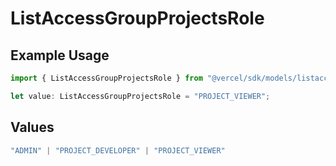 # ListAccessGroupProjectsRole

## Example Usage

```typescript
import { ListAccessGroupProjectsRole } from "@vercel/sdk/models/listaccessgroupprojectsop.js";

let value: ListAccessGroupProjectsRole = "PROJECT_VIEWER";
```

## Values

```typescript
"ADMIN" | "PROJECT_DEVELOPER" | "PROJECT_VIEWER"
```